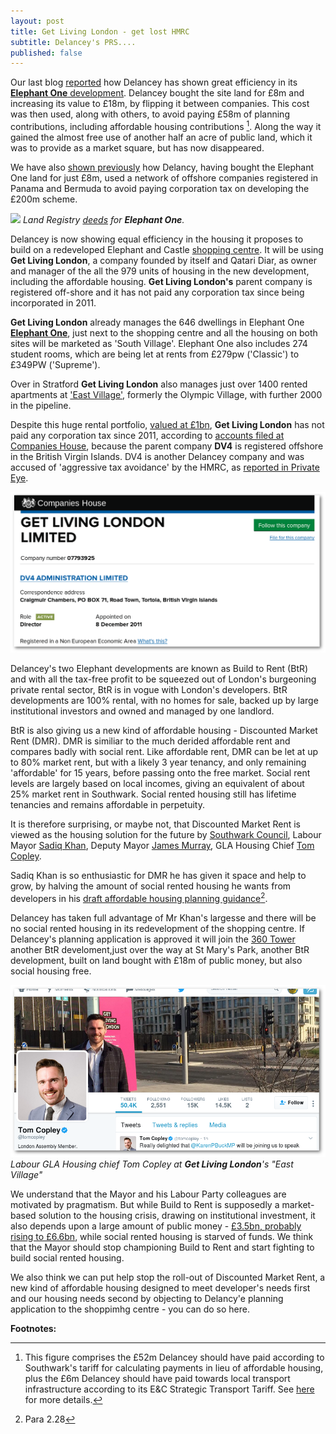 ```yaml
---
layout: post
title: Get Living London - get lost HMRC
subtitle: Delancey's PRS....
published: false
---
```

Our last blog [reported](http://35percent.org/2017-03-12-delanceys-dirty-tricks/) how Delancey  has shown great efficiency in its [__Elephant One__ development](/tribeca-square). Delancey bought the site land for £8m and increasing its value to £18m, by flipping it between companies.  This cost was then used, along with others, to avoid paying £58m of planning contributions, including affordable housing contributions [^1].  Along the way it gained the almost free use of another half an acre of public land, which it was to provide as a market square, but has now disappeared.

We have also [shown previously](http://35percent.org/2014-05-05-manx-connections-the-off-shore-home-of-the-elephants-developers/) how Delancy, having bought the Elephant One land for just £8m, used a network of offshore companies registered in Panama and Bermuda to avoid paying corporation tax on developing the £200m scheme.

![](http://35percent.org/img/elephantoneregister.png)
*Land Registry [deeds](http://crappistmartin.github.io/images/LandRegistry_TribecaSquare.pdf) for __Elephant One__.*

Delancey is now showing  equal efficiency in the housing it proposes to build on a redeveloped Elephant and Castle [shopping centre](shopping-centre). It will be using __Get Living London__, a company founded by itself and Qatari Diar, as owner and manager of the all the 979 units of housing in the new development, including the affordable housing.  __Get Living London's__ parent company is registered off-shore and it has not paid any corporation tax since being incorporated in 2011.

__Get Living London__ already manages the 646 dwellings in Elephant One [__Elephant One__](tribeca-square), just next to the shopping centre and all the housing on both sites will be marketed as 'South Village'. Elephant One also includes 274 student rooms, which are being let at rents from  £279pw ('Classic') to £349PW ('Supreme'). 

Over in Stratford __Get Living London__ also manages just over 1400 rented apartments at ['East Village'](http://eastvillagelondon.co.uk), formerly the Olympic Village, with further 2000 in the pipeline. 

Despite this huge rental portfolio, [valued at £1bn](http://www.propertyweek.com/news/get-living-to-double-assets-to-%C2%A32bn/5088136.article), __Get Living London__ has not paid any corporation tax since 2011, according to [accounts filed at Companies House](https://beta.companieshouse.gov.uk/company/07793925/filing-history), because the parent company __DV4__ is registered offshore in the British Virgin Islands. DV4 is another Delancey company and was accused of 'aggressive tax avoidance' by the HMRC, as [reported in Private Eye](http://crappistmartin.github.io/images/PrivateEyeNo1311.pdf).

![](/img/getlivingbvi.png)

Delancey's two Elephant developments are known as Build to Rent (BtR) and with all the tax-free profit to be squeezed out of London's burgeoning private rental sector,  BtR is in vogue with London's developers. BtR developments are 100% rental, with no homes for sale, backed up by large institutional investors and owned and managed by one landlord. 

BtR is also giving us a new kind of affordable housing -  Discounted Market Rent (DMR). DMR is similiar to the much derided affordable rent and compares badly with social rent.  Like affordable rent, DMR can be let at up to 80% market rent, but with a likely 3 year tenancy, and only remaining 'affordable' for 15 years, before passing onto the free market. Social rent levels are largely based on local incomes, giving an equivalent of about 25% market rent in Southwark.  Social rented housing still has lifetime tenancies and remains affordable in perpetuity. 

It is therefore surprising, or maybe not, that Discounted Market Rent is viewed as the housing solution for the future by [Southwark Council](http://www.insidehousing.co.uk/southwark-council-to-create-intermediate-waiting-list/7018529.article), Labour Mayor [Sadiq Khan](https://www.lettingagenttoday.co.uk/breaking-news/2016/10/sadiq-khan-backs-build-to-rent-and-more-landlord-licensing), Deputy Mayor [James Murray](https://twitter.com/nlalondon/status/842315679948771328), GLA Housing Chief [Tom Copley](https://twitter.com/tomcopley).  

Sadiq Khan is so enthusiastic for DMR he has given it space and help to grow, by halving the amount of social rented housing he wants from developers in his [draft affordable housing planning guidance](https://www.london.gov.uk/sites/default/files/draft_affordable_housing_and_viability_spg_2016.pdf)[^2].  

Delancey  has taken full advantage of Mr Khan's largesse and there will be no social rented housing in its redevelopment of the shopping centre. If Delancey's planning application is approved it will join the [360 Tower](http://35percent.org/london-360-tower/) another BtR develoment,just over the way at St Mary's Park, another BtR development, built on land bought with £18m of public money, but also social housing free.  

![](/img/getliving.png)
*Labour GLA Housing chief Tom Copley at __Get Living London__'s "East Village"*

We understand that the Mayor and his Labour Party colleagues are motivated by pragmatism. But while Build to Rent is supposedly a market-based solution to the housing crisis, drawing on institutional investment, it also depends upon a large amount of public money - [£3.5bn, probably rising to £6.6bn](http://www.ukconstructionmedia.co.uk/news/3-5bn-funding-announced-build-new-rented-homes/), while social rented housing is starved of funds.  We think that the Mayor should stop championing Build to Rent and start fighting to build social rented housing.

We also think we can put help stop the roll-out of Discounted Market Rent, a new kind of affordable housing designed to meet developer's needs first and our housing needs second by objecting to Delancy'e planning application to the shoppimhg centre - you can do so here.

__Footnotes:__

[^1]: This figure comprises the £52m Delancey should have paid according to Southwark's tariff for calculating payments in lieu of affordable housing, plus the £6m Delancey should have paid towards local transport infrastructure according to its E&C Strategic Transport Tariff. See [here](35percent.org/2017-03-12-delanceys-dirty-tricks) for more details.

[^2]:  Para 2.28
